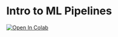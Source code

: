 # Intro to ML Pipelines

<a target="_blank" href="https://colab.research.google.com/github/unionai-oss/intro-to-ml-pipelines/blob/main/intro-to-ml-pipelines.ipynb">
  <img src="https://colab.research.google.com/assets/colab-badge.svg" alt="Open In Colab"/>
</a>